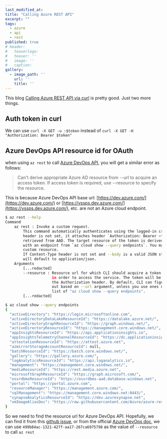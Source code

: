 ```yaml
---
last_modified_at:
title: "Calling Azure REST API"
excerpt: ""
tags:
  - azure
  - api
  - rest
published: true
# header:
#   teaserlogo:
#   teaser: ''
#   image: ''
#   caption:
gallery:
  - image_path: ''
    url: ''
    title: ''
---
```


This blog [Calling Azure REST API via curl](https://mauridb.medium.com/calling-azure-rest-api-via-curl-eb10a06127) is pretty good. Just two more things.

## Auth token in curl

We can use `curl -X GET -u :$token` instead of `curl -X GET -H "Authorization: Bearer $token"`

## Azure DevOps API resource id for OAuth

when using `az rest` to call [Azure DevOps API](https://learn.microsoft.com/en-us/rest/api/azure/devops/), you will get a similar error as follows:

> Can't derive appropriate Azure AD resource from --url to acquire an access token. If access token is required, use --resource to specify the resource.

This is because Azure DevOps API base url: [https://dev.azure.com/](https://dev.azure.com/) or [https://vssps.dev.azure.com/](https://vssps.dev.azure.com/), etc. are not an Azure cloud endpoint.

```bash
$ az rest --help
Command
    az rest : Invoke a custom request.
        This command automatically authenticates using the logged-in credential: If Authorization
        header is not set, it attaches header `Authorization: Bearer <token>`, where `<token>` is
        retrieved from AAD. The target resource of the token is derived from --url if --url starts
        with an endpoint from `az cloud show --query endpoints`. You may also use --resource for a
        custom resource.
        If Content-Type header is not set and --body is a valid JSON string, Content-Type header
        will default to application/json.
    Arguments
        [...redacted]
        --resource : Resource url for which CLI should acquire a token from AAD
                     in order to access the service. The token will be placed in
                     the Authorization header. By default, CLI can figure this
                     out based on --url argument, unless you use ones not in the
                     list of "az cloud show --query endpoints".
        [...redacted]
```

```bash
$ az cloud show --query endpoints
{
  "activeDirectory": "https://login.microsoftonline.com",
  "activeDirectoryDataLakeResourceId": "https://datalake.azure.net/",
  "activeDirectoryGraphResourceId": "https://graph.windows.net/",
  "activeDirectoryResourceId": "https://management.core.windows.net/",
  "appInsightsResourceId": "https://api.applicationinsights.io",
  "appInsightsTelemetryChannelResourceId": "https://dc.applicationinsights.azure.com/v2/track",
  "attestationResourceId": "https://attest.azure.net",
  "azmirrorStorageAccountResourceId": null,
  "batchResourceId": "https://batch.core.windows.net/",
  "gallery": "https://gallery.azure.com/",
  "logAnalyticsResourceId": "https://api.loganalytics.io",
  "management": "https://management.core.windows.net/",
  "mediaResourceId": "https://rest.media.azure.net",
  "microsoftGraphResourceId": "https://graph.microsoft.com/",
  "ossrdbmsResourceId": "https://ossrdbms-aad.database.windows.net",
  "portal": "https://portal.azure.com",
  "resourceManager": "https://management.azure.com/",
  "sqlManagement": "https://management.core.windows.net:8443/",
  "synapseAnalyticsResourceId": "https://dev.azuresynapse.net",
  "vmImageAliasDoc": "https://raw.githubusercontent.com/Azure/azure-rest-api-specs/master/arm-compute/quickstart-templates/aliases.json"
}
```

So we need to find the resource url for Azure DevOps API. Hopefully, we can find it from this [github issue](https://github.com/Azure/azure-cli/issues/7618#issuecomment-909822540), or from the official [Azure DevOps doc](https://learn.microsoft.com/en-us/azure/devops/organizations/accounts/manage-personal-access-tokens-via-api?view=azure-devops#configure-a-quickstart-application), we can use `499b84ac-1321-427f-aa17-267ca6975798` as the value of `--resource` to call `az rest`
